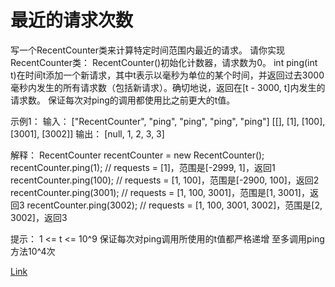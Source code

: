 <h1>最近的请求次数</h1>

写一个RecentCounter类来计算特定时间范围内最近的请求。
请你实现RecentCounter类：
RecentCounter()初始化计数器，请求数为0。
int ping(int t)在时间t添加一个新请求，其中t表示以毫秒为单位的某个时间，并返回过去3000毫秒内发生的所有请求数（包括新请求）。确切地说，返回在[t - 3000, t]内发生的请求数。
保证每次对ping的调用都使用比之前更大的t值。

示例1：
输入：
["RecentCounter", "ping", "ping", "ping", "ping"]
[[], [1], [100], [3001], [3002]]
输出：
[null, 1, 2, 3, 3]

解释：
RecentCounter recentCounter = new RecentCounter();
recentCounter.ping(1);     // requests = [1]，范围是[-2999, 1]，返回1
recentCounter.ping(100);   // requests = [1, 100]，范围是[-2900, 100]，返回2
recentCounter.ping(3001);  // requests = [1, 100, 3001]，范围是[1, 3001]，返回3
recentCounter.ping(3002);  // requests = [1, 100, 3001, 3002]，范围是[2, 3002]，返回3

提示：
1 <= t <= 10^9
保证每次对ping调用所使用的t值都严格递增
至多调用ping方法10^4次

[Link](https://leetcode-cn.com/problems/number-of-recent-calls/)
